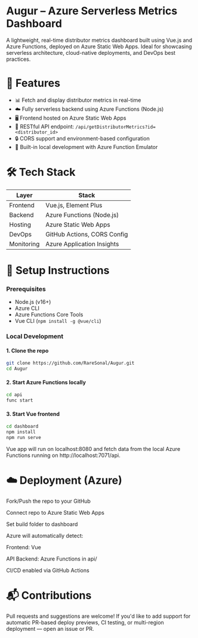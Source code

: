 # Augur – Azure Serverless Metrics Dashboard

A lightweight, real-time distributor metrics dashboard built using Vue.js and Azure Functions, deployed on Azure Static Web Apps. Ideal for showcasing serverless architecture, cloud-native deployments, and DevOps best practices.

# 🚀 Features

- 📊 Fetch and display distributor metrics in real-time
- ☁️ Fully serverless backend using Azure Functions (Node.js)
- 🖥️ Frontend hosted on Azure Static Web Apps
- 🔁 RESTful API endpoint: `/api/getDistributorMetrics?id=<distributor_id>`
- 🔒 CORS support and environment-based configuration
- 🔧 Built-in local development with Azure Function Emulator

# 🛠️ Tech Stack

| Layer       | Stack                         |
|------------|-------------------------------|
| Frontend    | Vue.js, Element Plus          |
| Backend     | Azure Functions (Node.js)     |
| Hosting     | Azure Static Web Apps         |
| DevOps      | GitHub Actions, CORS Config   |
| Monitoring  | Azure Application Insights    |

# 🔧 Setup Instructions

### Prerequisites
- Node.js (v16+)
- Azure CLI
- Azure Functions Core Tools
- Vue CLI (`npm install -g @vue/cli`)

### Local Development

#### 1. Clone the repo
```bash
git clone https://github.com/RareSonal/Augur.git
cd Augur
```
#### 2. Start Azure Functions locally
```bash
cd api
func start
```
#### 3. Start Vue frontend
```bash
cd dashboard
npm install
npm run serve
```

Vue app will run on localhost:8080 and fetch data from the local Azure Functions running on http://localhost:7071/api.

# ☁️ Deployment (Azure)

Fork/Push the repo to your GitHub

Connect repo to Azure Static Web Apps

Set build folder to dashboard

Azure will automatically detect:

Frontend: Vue

API Backend: Azure Functions in api/

CI/CD enabled via GitHub Actions

# 📬 Contributions
Pull requests and suggestions are welcome! If you'd like to add support for automatic PR-based deploy previews, CI testing, or multi-region deployment — open an issue or PR.
